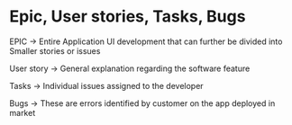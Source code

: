 # Epic, User stories, Tasks, Bugs

EPIC -> Entire Application UI development that can further be divided into Smaller stories or issues

User story -> General explanation regarding the software feature

Tasks -> Individual issues assigned to the developer

Bugs -> These are errors identified by customer on the app deployed in market
